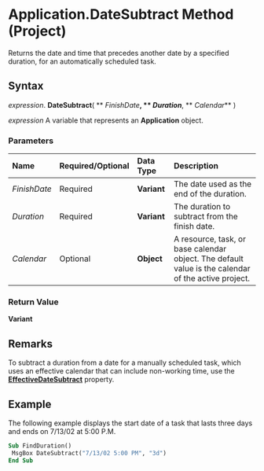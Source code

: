 
# Application.DateSubtract Method (Project)

Returns the date and time that precedes another date by a specified duration, for an automatically scheduled task.


## Syntax

 _expression_. **DateSubtract**( ** _FinishDate_**, ** _Duration_**, ** _Calendar_** )

 _expression_ A variable that represents an **Application** object.


### Parameters



|**Name**|**Required/Optional**|**Data Type**|**Description**|
|:-----|:-----|:-----|:-----|
| _FinishDate_|Required|**Variant**|The date used as the end of the duration.|
| _Duration_|Required|**Variant**|The duration to subtract from the finish date.|
| _Calendar_|Optional|**Object**|A resource, task, or base calendar object. The default value is the calendar of the active project.|

### Return Value

 **Variant**


## Remarks

To subtract a duration from a date for a manually scheduled task, which uses an effective calendar that can include non-working time, use the  **[EffectiveDateSubtract](14529bd1-9029-d1bc-60a0-b7863cba4d6d.md)** property.


## Example

The following example displays the start date of a task that lasts three days and ends on 7/13/02 at 5:00 P.M.


```vb
Sub FindDuration() 
 MsgBox DateSubtract("7/13/02 5:00 PM", "3d") 
End Sub
```

